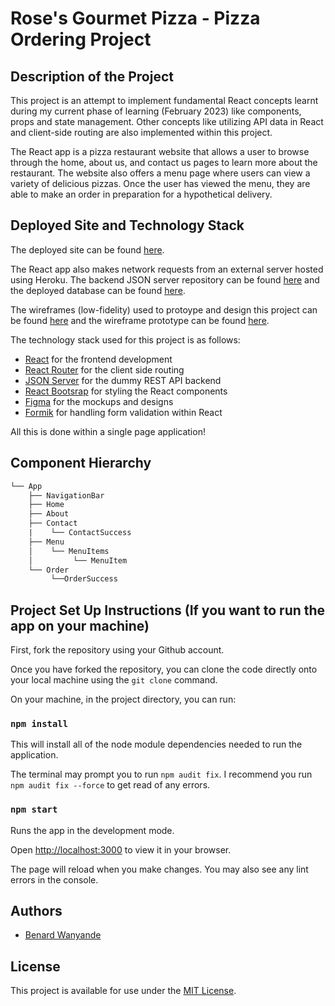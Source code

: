 #  Rose's Gourmet Pizza - Pizza Ordering Project

## Description of the Project

This project is an attempt to implement fundamental React concepts learnt during my current phase of learning (February 2023) like components, props and state management. Other concepts like utilizing API data in React and client-side routing are also implemented within this project.

The React app is a pizza restaurant website that allows a user to browse through the home, about us, and contact us pages to learn more about the restaurant. The website also offers a menu page where users can view a variety of delicious pizzas. Once the user has viewed the menu, they are able to make an order in preparation for a hypothetical delivery.

## Deployed Site and Technology Stack

The deployed site can be found [here](https://rosesgourmetpizza.netlify.app/).

The React app also makes network requests from an external server hosted using Heroku. The backend JSON server repository can be found [here](https://github.com/benard-dev/pizza-ordering-project-backend-json-server) and the deployed database can be found [here](https://pizza-ordering-project-backend.herokuapp.com).

The wireframes (low-fidelity) used to protoype and design this project can be found [here](https://www.figma.com/file/0f2SgNnRvx6wSCsC6zU12D/Pizza-Ordering-Project---Rose's-Gourmet-Pizza?node-id=0%3A1&t=ZJSXt8510jgp48oG-1) and the wireframe prototype can be found [here](https://www.figma.com/proto/0f2SgNnRvx6wSCsC6zU12D/Pizza-Ordering-Project---Rose's-Gourmet-Pizza?page-id=0%3A1&node-id=1%3A2&viewport=988%2C426%2C0.44&scaling=min-zoom&starting-point-node-id=1%3A2).

The technology stack used for this project is as follows:
- [React](https://reactjs.org/) for the frontend development
- [React Router](https://reactrouter.com/en/main) for the client side routing
- [JSON Server](https://www.npmjs.com/package/json-server) for the dummy REST API backend 
- [React Bootsrap](https://react-bootstrap.github.io/) for styling the React components
- [Figma](https://www.figma.com/) for the mockups and designs
- [Formik](https://formik.org/) for handling form validation within React

All this is done within a single page application!

## Component Hierarchy 
```txt
└── App
    ├── NavigationBar
    ├── Home
    ├── About
    ├── Contact
    |    └── ContactSuccess
    ├── Menu
    │    └── MenuItems
    │         └── MenuItem
    └── Order
         └──OrderSuccess
```

## Project Set Up Instructions (If you want to run the app on your machine)

First, fork the repository using your Github account.

Once you have forked the repository, you can clone the code directly onto your local machine using the `git clone` command.

On your machine, in the project directory, you can run:

### `npm install`

This will install all of the node module dependencies needed to run the application. 

The terminal may prompt you to run `npm audit fix`. I recommend you run `npm audit fix --force` to get read of any errors.

### `npm start`

Runs the app in the development mode.

Open [http://localhost:3000](http://localhost:3000) to view it in your browser.

The page will reload when you make changes. You may also see any lint errors in the console.

## Authors
* [Benard Wanyande](https://github.com/benard-dev)
## License
This project is available for use under the [MIT License](https://opensource.org/license/mit/).
